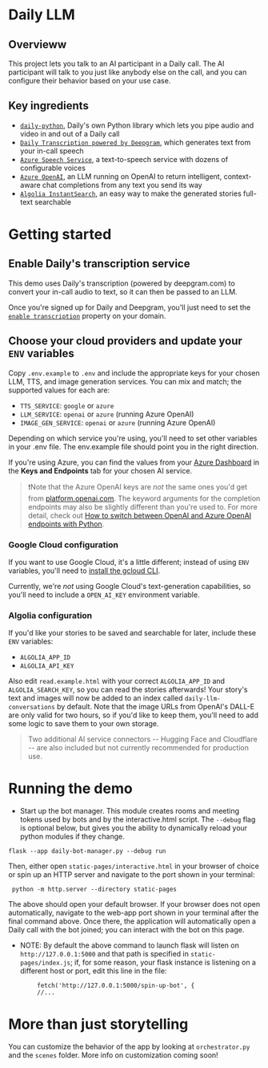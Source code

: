 # Daily LLM

## Overvieww

This project lets you talk to an AI participant in a Daily call. The AI participant will talk to you just like anybody else on the call, and you can configure their behavior based on your use case.

## Key ingredients

- [`daily-python`](https://beta-python.daily.co/index.html), Daily's own Python library which lets you pipe audio and video in and out of a Daily call
- [`Daily Transcription powered by Deepgram`](https://docs.daily.co/reference/rn-daily-js/instance-methods/start-transcription#main), which generates text from your in-call speech
- [`Azure Speech Service`](https://azure.microsoft.com/en-us/products/ai-services/ai-speech), a text-to-speech service with dozens of configurable voices
- [`Azure OpenAI`](https://azure.microsoft.com/en-us/products/ai-services/openai-service), an LLM running on OpenAI to return intelligent, context-aware chat completions from any text you send its way
- [`Algolia InstantSearch`](https://www.algolia.com/doc/api-reference/widgets/instantsearch/js/), an easy way to make the generated stories full-text searchable

# Getting started

## Enable Daily's transcription service

This demo uses Daily's transcription (powered by deepgram.com) to convert your in-call audio to text, so it can then be passed to an LLM.

Once you're signed up for Daily and Deepgram, you'll just need to set the [`enable transcription`](https://docs.daily.co/reference/rest-api/your-domain/config#enable_transcription) property on your domain.

## Choose your cloud providers and update your `ENV` variables

Copy `.env.example` to `.env` and include the appropriate keys for your chosen LLM, TTS, and image generation services. You can mix and match; the supported values for each are:

- `TTS_SERVICE`: `google` or `azure`
- `LLM_SERVICE`: `openai` or `azure` (running Azure OpenAI)
- `IMAGE_GEN_SERVICE`: `openai` or `azure` (running Azure OpenAI)

Depending on which service you're using, you'll need to set other variables in your .env file. The env.example file should point you in the right direction.

If you're using Azure, you can find the values from your [Azure Dashboard](https://portal.azure.com/) in the **Keys and Endpoints** tab for your chosen AI service.

> ❗️Note that the Azure OpenAI keys are _not_ the same ones you'd get from [platform.openai.com](https://platform.openai.com). The keyword arguments for the completion endpoints may also be slightly different than you're used to. For more detail, check out [How to switch between OpenAI and Azure OpenAI endpoints with Python](https://learn.microsoft.com/en-us/azure/ai-services/openai/how-to/switching-endpoints).

### Google Cloud configuration

If you want to use Google Cloud, it's a little different; instead of using `ENV` variables, you'll need to [install the gcloud CLI](https://cloud.google.com/sdk/docs/install).

Currently, we're _not_ using Google Cloud's text-generation capabilities, so you'll need to include a `OPEN_AI_KEY` environment variable.

### Algolia configuration

If you'd like your stories to be saved and searchable for later, include these `ENV` variables:

- `ALGOLIA_APP_ID`
- `ALGOLIA_API_KEY`

Also edit `read.example.html` with your correct `ALGOLIA_APP_ID` and `ALGOLIA_SEARCH_KEY`, so you can read the stories afterwards! Your story's text and images will now be added to an index called `daily-llm-conversations` by default. Note that the image URLs from OpenAI's DALL-E are only valid for two hours, so if you'd like to keep them, you'll need to add some logic to save them to your own storage.

> Two additional AI service connectors -- Hugging Face and Cloudflare -- are also included but not currently recommended for production use.

# Running the demo

- Start up the bot manager. This module creates rooms and meeting tokens used by bots and by the interactive.html script. The `--debug` flag is optional below, but gives you the ability to dynamically reload your python modules if they change.
```
flask --app daily-bot-manager.py --debug run
```

Then, either open `static-pages/interactive.html` in your browser of choice or spin up an HTTP server and navigate
to the port shown in your terminal:

```
 python -m http.server --directory static-pages
```

The above should open your default browser. If your browser does not open automatically, navigate to the web-app port shown in your terminal after the final command above. Once there, the application will automatically open a Daily call with the bot joined; you can interact with the bot on this page.

- NOTE: By default the above command to launch flask will listen on `http://127.0.0.1:5000` and that path is specified in `static-pages/index.js`; if, for some reason, your flask instance is listening on a different host or port, edit this line in the file:

```
        fetch('http://127.0.0.1:5000/spin-up-bot', {
        //...
```

# More than just storytelling

You can customize the behavior of the app by looking at `orchestrator.py` and the `scenes` folder. More info on customization coming soon!
